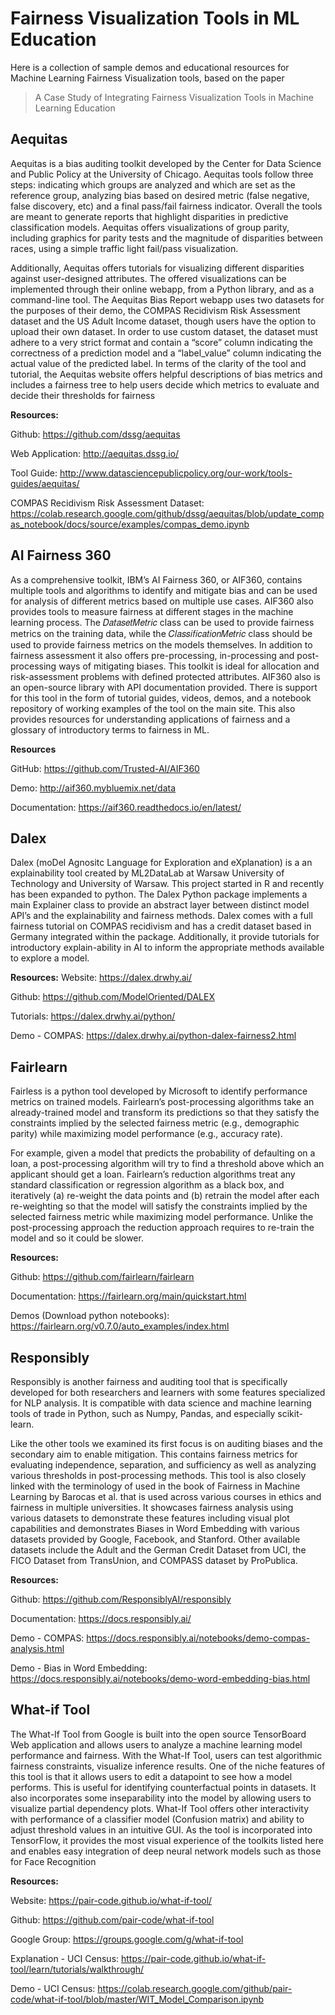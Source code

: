 

# Fairness Visualization Tools in ML Education

Here is a collection of sample demos and educational resources for Machine Learning Fairness Visualization tools, based on the paper 
> A Case Study of Integrating Fairness Visualization Tools in Machine Learning Education

## Aequitas

 Aequitas is a bias auditing toolkit developed by the Center for Data Science and Public Policy at the University of Chicago. Aequitas tools follow three steps: indicating which groups are analyzed and which are set as the reference group, analyzing bias based on desired metric (false negative, false discovery, etc) and a final pass/fail fairness indicator. Overall the tools are meant to generate reports that highlight disparities in predictive classification models. Aequitas offers visualizations of group parity, including graphics for parity tests and the magnitude of disparities between races, using a simple traffic light fail/pass visualization. 

Additionally, Aequitas offers tutorials for visualizing different disparities against user-designed attributes. The offered visualizations can be implemented through their online webapp, from a Python library, and as a command-line tool. The Aequitas Bias Report webapp uses two datasets for the purposes of their demo, the COMPAS Recidivism Risk Assessment dataset and the US Adult Income dataset, though users have the option to upload their own dataset. In order to use custom dataset, the dataset must adhere to a very strict format and contain a “score” column indicating the correctness of a prediction model and a “label_value” column indicating the actual value of the predicted label. In terms of the clarity of the tool and tutorial, the Aequitas website offers helpful descriptions of bias metrics and includes a fairness tree to help users decide which metrics to evaluate and decide their thresholds for fairness


**Resources:**

Github: https://github.com/dssg/aequitas

Web Application: http://aequitas.dssg.io/

Tool Guide: http://www.datasciencepublicpolicy.org/our-work/tools-guides/aequitas/

COMPAS Recidivism Risk Assessment Dataset: https://colab.research.google.com/github/dssg/aequitas/blob/update_compas_notebook/docs/source/examples/compas_demo.ipynb


## AI Fairness 360
As a comprehensive toolkit, IBM’s AI Fairness 360, or AIF360, contains multiple tools and algorithms to identify and mitigate bias and can be used for analysis of different metrics based on multiple use cases.  AIF360 also provides tools to measure fairness at different stages in the machine learning process. The 𝐷𝑎𝑡𝑎𝑠𝑒𝑡𝑀𝑒𝑡𝑟𝑖𝑐 class can be used to provide fairness metrics on the training data, while the 𝐶𝑙𝑎𝑠𝑠𝑖𝑓𝑖𝑐𝑎𝑡𝑖𝑜𝑛𝑀𝑒𝑡𝑟𝑖𝑐 class should be used to provide fairness metrics on the models themselves. In addition to fairness assessment it also offers pre-processing, in-processing and post-processing ways of mitigating biases. This toolkit is ideal for allocation and risk-assessment problems with defined protected attributes. AIF360 also is an open-source library with API documentation provided. There is support for this tool in the form of tutorial guides, videos, demos, and a notebook repository of working examples of the tool on the main site. This also provides resources for understanding applications of fairness and a glossary of introductory terms to fairness in ML.

**Resources**

GitHub: https://github.com/Trusted-AI/AIF360

Demo: http://aif360.mybluemix.net/data

Documentation: https://aif360.readthedocs.io/en/latest/



## Dalex
Dalex (moDel Agnositc Language for Exploration and eXplanation) is a an explainability tool created by ML2DataLab at Warsaw University of Technology and University of Warsaw. This project started in R and recently has been expanded to python. The Dalex Python package implements a main Explainer class to provide an abstract layer between distinct model API’s and the explainability and fairness methods.  Dalex comes with a full fairness tutorial on COMPAS recidivism and has a credit dataset based in Germany integrated within the package. Additionally, it provide tutorials for introductory explain-ability in AI to inform the appropriate methods available to explore a model.

**Resources:**
Website: https://dalex.drwhy.ai/

Github: https://github.com/ModelOriented/DALEX 

Tutorials: https://dalex.drwhy.ai/python/ 

Demo - COMPAS: https://dalex.drwhy.ai/python-dalex-fairness2.html

## Fairlearn
Fairless is a python tool developed by Microsoft to identify performance metrics on trained models. Fairlearn’s post-processing algorithms take an already-trained model and transform its predictions so that they satisfy the constraints implied by the selected fairness metric (e.g., demographic parity) while maximizing model performance (e.g., accuracy rate). 

For example, given a model that predicts the probability of defaulting on a loan, a post-processing algorithm will try to find a threshold above which an applicant should get a loan. Fairlearn’s reduction algorithms treat any standard classification or regression algorithm as a black box, and iteratively (a) re-weight the data points and (b) retrain the model after each re-weighting so that the model will satisfy the constraints implied by the selected fairness metric while maximizing model performance. Unlike the post-processing approach the reduction approach requires to re-train the model and so it could be slower. 

**Resources:**

Github: https://github.com/fairlearn/fairlearn

Documentation: https://fairlearn.org/main/quickstart.html

Demos (Download python notebooks): https://fairlearn.org/v0.7.0/auto_examples/index.html


## Responsibly
Responsibly is another fairness and auditing tool that is specifically developed for both researchers and learners with some features specialized for NLP analysis. It is compatible with data science and machine learning tools of trade in Python, such as Numpy, Pandas, and especially scikit-learn. 

Like the other tools we examined its first focus is on auditing biases and the secondary aim to enable mitigation. This contains fairness metrics for evaluating independence, separation, and sufficiency as well as analyzing various thresholds in post-processing methods. This tool is also closely linked with the terminology of used in the book of Fairness in Machine Learning by Barocas et al. that is used across various courses in ethics and fairness in multiple universities. It showcases fairness analysis using various datasets to demonstrate these features including visual plot capabilities and demonstrates Biases in Word Embedding with various datasets provided by Google, Facebook, and Stanford. Other available datasets include the Adult and the German Credit Dataset from UCI, the FICO Dataset from TransUnion, and COMPASS dataset by ProPublica.

**Resources:**

Github: https://github.com/ResponsiblyAI/responsibly

Documentation: https://docs.responsibly.ai/

Demo - COMPAS: https://docs.responsibly.ai/notebooks/demo-compas-analysis.html

Demo - Bias in Word Embedding: https://docs.responsibly.ai/notebooks/demo-word-embedding-bias.html

## What-if Tool
The What-If Tool from Google is built into the open source TensorBoard Web application and allows users to analyze a machine learning model performance and fairness. With the What-If Tool, users can test algorithmic fairness constraints, visualize inference results. One of the niche features of this tool is that it allows users to edit a datapoint to see how a model performs. This is useful for identifying counterfactual points in datasets. It also incorporates some inseparability into the model by allowing users to visualize partial dependency plots. What-If Tool offers other interactivity with performance of a classifier model (Confusion matrix) and ability to adjust threshold values in an intuitive GUI. As the tool is incorporated into TensorFlow, it provides the most visual experience of the toolkits listed here and enables easy integration of deep neural network models such as those for Face Recognition

**Resources:**

Website: https://pair-code.github.io/what-if-tool/

Github: https://github.com/pair-code/what-if-tool

Google Group: https://groups.google.com/g/what-if-tool 


Explanation - UCI Census: https://pair-code.github.io/what-if-tool/learn/tutorials/walkthrough/

Demo - UCI Census: https://colab.research.google.com/github/pair-code/what-if-tool/blob/master/WIT_Model_Comparison.ipynb
